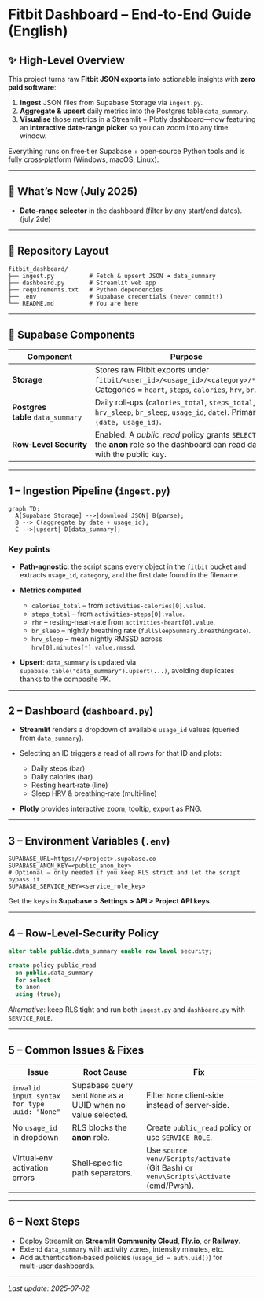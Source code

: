 # Fitbit Dashboard – End‑to‑End Guide (English)

## ✨ High‑Level Overview
This project turns raw **Fitbit JSON exports** into actionable insights with **zero paid software**:

1. **Ingest** JSON files from Supabase Storage via `ingest.py`.
2. **Aggregate & upsert** daily metrics into the Postgres table `data_summary`.
3. **Visualise** those metrics in a Streamlit + Plotly dashboard—now featuring an **interactive date‑range picker** so you can zoom into any time window.

Everything runs on free‑tier Supabase + open‑source Python tools and is fully cross‑platform (Windows, macOS, Linux).

---

## 🚀 What’s New (July 2025)
* **Date‑range selector** in the dashboard (filter by any start/end dates). (july 2de)

---

## 📂 Repository Layout

```
fitbit_dashboard/
├── ingest.py          # Fetch & upsert JSON ➜ data_summary
├── dashboard.py       # Streamlit web app
├── requirements.txt   # Python dependencies
├── .env               # Supabase credentials (never commit!)
└── README.md          # You are here
```

---

## 🔗 Supabase Components

| Component                         | Purpose                                                                                                                                  |
| --------------------------------- | ---------------------------------------------------------------------------------------------------------------------------------------- |
| **Storage**                       | Stores raw Fitbit exports under `fitbit/<user_id>/<usage_id>/<category>/*.json`. Categories = `heart`, `steps`, `calories`, `hrv`, `br`. |
| **Postgres table** `data_summary` | Daily roll‑ups (`calories_total`, `steps_total`, `rhr`, `hrv_sleep`, `br_sleep`, `usage_id`, `date`). Primary key `(date, usage_id)`.    |
| **Row‑Level Security**            | Enabled. A *public\_read* policy grants `SELECT` to the **anon** role so the dashboard can read data with the public key.                |

---

## 1 – Ingestion Pipeline (`ingest.py`)

```mermaid
graph TD;
  A[Supabase Storage] -->|download JSON| B(parse);
  B --> C(aggregate by date + usage_id);
  C -->|upsert| D[data_summary];
```

### Key points

* **Path‑agnostic**: the script scans every object in the `fitbit` bucket and extracts `usage_id`, `category`, and the first date found in the filename.
* **Metrics computed**

  * `calories_total` – from `activities‑calories[0].value`.
  * `steps_total` – from `activities‑steps[0].value`.
  * `rhr` – resting‑heart‑rate from `activities‑heart[0].value`.
  * `br_sleep` – nightly breathing rate (`fullSleepSummary.breathingRate`).
  * `hrv_sleep` – mean nightly RMSSD across `hrv[0].minutes[*].value.rmssd`.
* **Upsert**: `data_summary` is updated via `supabase.table("data_summary").upsert(...)`, avoiding duplicates thanks to the composite PK.

---

## 2 – Dashboard (`dashboard.py`)

* **Streamlit** renders a dropdown of available `usage_id` values (queried from `data_summary`).
* Selecting an ID triggers a read of all rows for that ID and plots:

  * Daily steps (bar)
  * Daily calories (bar)
  * Resting heart‑rate (line)
  * Sleep HRV & breathing‑rate (multi‑line)
* **Plotly** provides interactive zoom, tooltip, export as PNG.

---

## 3 – Environment Variables (`.env`)

```dotenv
SUPABASE_URL=https://<project>.supabase.co
SUPABASE_ANON_KEY=<public_anon_key>
# Optional – only needed if you keep RLS strict and let the script bypass it
SUPABASE_SERVICE_KEY=<service_role_key>
```

Get the keys in **Supabase > Settings > API > Project API keys**.

---

## 4 – Row‑Level‑Security Policy

```sql
alter table public.data_summary enable row level security;

create policy public_read
  on public.data_summary
  for select
  to anon
  using (true);
```

*Alternative*: keep RLS tight and run both `ingest.py` and `dashboard.py` with `SERVICE_ROLE`.

---

## 5 – Common Issues & Fixes

| Issue                                        | Root Cause                                                   | Fix                                                                                  |
| -------------------------------------------- | ------------------------------------------------------------ | ------------------------------------------------------------------------------------ |
| `invalid input syntax for type uuid: "None"` | Supabase query sent `None` as a UUID when no value selected. | Filter `None` client‑side instead of server‑side.                                    |
| No `usage_id` in dropdown                    | RLS blocks the **anon** role.                                | Create `public_read` policy or use `SERVICE_ROLE`.                                   |
| Virtual‑env activation errors                | Shell‑specific path separators.                              | Use `source venv/Scripts/activate` (Git Bash) or `venv\Scripts\Activate` (cmd/Pwsh). |

---

## 6 – Next Steps

* Deploy Streamlit on **Streamlit Community Cloud**, **Fly.io**, or **Railway**.
* Extend `data_summary` with activity zones, intensity minutes, etc.
* Add authentication‑based policies (`usage_id = auth.uid()`) for multi‑user dashboards.

---

*Last update: 2025‑07‑02*

